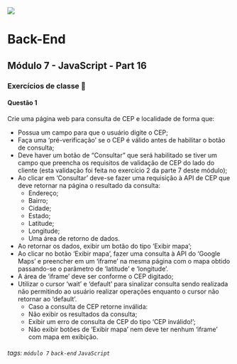 ![](https://portal.alphaedtech.org.br/images/edtech/logo-edtech.webp)

# Back-End

## Módulo 7 - JavaScript - Part 16

### Exercícios de classe 🏫

#### Questão 1
Crie uma página web para consulta de CEP e localidade de forma que:
* Possua um campo para que o usuário digite o CEP;
* Faça uma ‘pré-verificação’ se o CEP é válido antes de habilitar o botão de consulta;
* Deve haver um botão de “Consultar” que será habilitado se tiver um campo que preencha os requisitos de validação de CEP do lado do cliente (esta validação foi feita no exercício 2 da parte 7 deste módulo);
* Ao clicar em ‘Consultar’ deve-se fazer uma requisição à API de CEP que deve retornar na página o resultado da consulta:
  - Endereço;
  - Bairro;
  - Cidade;
  - Estado;
  - Latitude;
  - Longitude;
  - Uma área de retorno de dados.
* Ao retornar os dados, exibir um botão do tipo ‘Exibir mapa’;
* Ao clicar no botão ‘Exibir mapa’, fazer uma consulta à API do ‘Google Maps’ e preencher em um ‘iframe’ na mesma página com o mapa obtido passando-se o parâmetro de ‘latitude’ e ‘longitude’.
* A área de ‘iframe’ deve ser conforme o CEP digitado;
* Utilizar o cursor ‘wait’ e ‘default’ para sinalizar consulta sendo realizada não permitindo ao usuário realizar operações enquanto o cursor não retornar ao ‘default’.
  - Caso a consulta de CEP retorne inválida:
  - Não exibir os resultados da consulta;
  - Exibir um erro de consulta de CEP do tipo ‘CEP inválido!’;
  - Não exibir botões de ‘Exibir mapa’ nem deve ter nenhum ‘iframe’ com mapa em exibição.


###### tags: `módulo 7` `back-end` `JavaScript`

